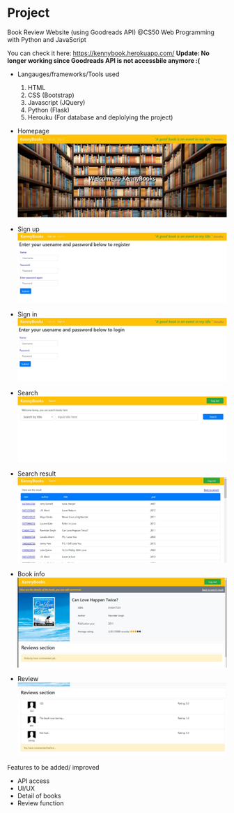 # Project

Book Review Website (using Goodreads API) @CS50 Web Programming with Python and JavaScript

You can check it here: https://kennybook.herokuapp.com/ 
**Update: No longer working since Goodreads API is not accessbile anymore :(**

- Langauges/frameworks/Tools used
  1. HTML
  2. CSS (Bootstrap)
  3. Javascript (JQuery)
  4. Python (Flask)
  5. Herouku (For database and deplolying the project)

- Homepage
![Image of homepage](https://github.com/kenny613/Book-Review-Website-cs50/blob/master/home.jpg)

- Sign up
![Image of Yaktocat](https://github.com/kenny613/Book-Review-Website-cs50/blob/master/sign%20up.jpg)

- Sign in
![Image of Sign in](https://github.com/kenny613/Book-Review-Website-cs50/blob/master/sign%20in.jpg)

- Search
![Image of Search](https://github.com/kenny613/Book-Review-Website-cs50/blob/master/search.jpg)

- Search result
![Image of Search result](https://github.com/kenny613/Book-Review-Website-cs50/blob/master/searchresult.jpg)

- Book info
![Image of Book info](https://github.com/kenny613/Book-Review-Website-cs50/blob/master/bookinfo.jpg)

- Review
![Image of Review](https://github.com/kenny613/Book-Review-Website-cs50/blob/master/Rewview.jpg)

Features to be added/ improved
* API access
* UI/UX
* Detail of books
* Review function
